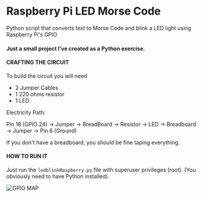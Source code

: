 # Raspberry Pi LED Morse Code
Python script that converts text to Morse Code and blink a LED light using Raspberry Pi's GPIO

#### Just a small project I've created as a Python exercise. ####


#### CRAFTING THE CIRCUIT
To build the circuit you will need 
- 2 Jumper Cables
- 1 220 ohms resistor
- 1 LED

Electricity Path:

Pin 18 (GPIO 24) → Jumper → BreadBoard → Resistor → LED → Breadboard → Jumper → Pin 6 (Ground)

If you don't have a breadboard, you should be fine taping everything.

#### HOW TO RUN IT
Just run the `ledblinkRaspberry.py` file with superuser privileges (root).
(You obviously need to have Python installed).

![GPIO MAP](http://2.bp.blogspot.com/-fLqGQ-E-EXA/UD0XdnCVOrI/AAAAAAAAAF8/c19SPUGftjU/s1600/Raspberry-Pi-GPIO-Layout.png)
